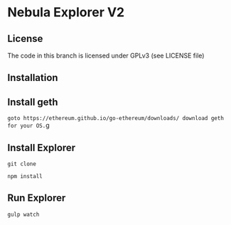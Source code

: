 # Nebula Explorer V2 

## License

The code in this branch is licensed under GPLv3 (see LICENSE file)


## Installation

## Install geth

`goto https://ethereum.github.io/go-ethereum/downloads/ download geth for your OS.`g

## Install Explorer

`git clone`

`npm install`

## Run Explorer

`gulp watch`

<!-- Make sure to install geth as well for the NBAI explorer to be able to function. Then run:


`geth --rpc --rpcaddr localhost --rpcport 8545 --rpcapi "web3,eth" --rpccorsdomain "http://localhost:8000"`

Then visit http://localhost:8000 in your browser of choice after you npm start the explorer

Reference:
https://github.com/carsenk/explorer -->
